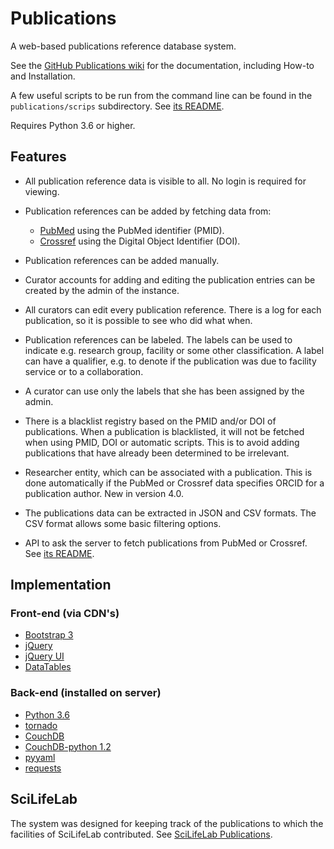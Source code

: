 Publications
============

A web-based publications reference database system.

See the [GitHub Publications wiki](https://github.com/pekrau/Publications/wiki)
for the documentation, including How-to and Installation.

A few useful scripts to be run from the command line can be found in
the `publications/scrips` subdirectory.
See [its README](https://github.com/pekrau/Publications/tree/master/publications/scripts).

Requires Python 3.6 or higher.

Features
--------

- All publication reference data is visible to all. No login is
  required for viewing.

- Publication references can be added by fetching data from:

  - [PubMed](https://www.ncbi.nlm.nih.gov/pubmed)
    using the PubMed identifier (PMID).
  - [Crossref](https://www.crossref.org/)
     using the Digital Object Identifier (DOI).

- Publication references can be added manually.

- Curator accounts for adding and editing the publication entries can
  be created by the admin of the instance.

- All curators can edit every publication reference. There is a log
  for each publication, so it is possible to see who did what when.

- Publication references can be labeled. The labels can be used to
  indicate e.g. research group, facility or some other classification.
  A label can have a qualifier, e.g. to denote if the publication was
  due to facility service or to a collaboration.

- A curator can use only the labels that she has been assigned by the
  admin.

- There is a blacklist registry based on the PMID and/or DOI of
  publications.  When a publication is blacklisted, it will not be
  fetched when using PMID, DOI or automatic scripts. This is to avoid
  adding publications that have already been determined to be
  irrelevant.

- Researcher entity, which can be associated with a publication.
  This is done automatically if the PubMed or Crossref data specifies
  ORCID for a publication author. New in version 4.0.

- The publications data can be extracted in JSON and CSV formats. The
  CSV format allows some basic filtering options.

- API to ask the server to fetch publications from PubMed or Crossref.
  See [its README](https://github.com/pekrau/Publications/tree/master/publications/api).

Implementation
--------------

### Front-end (via CDN's)

- [Bootstrap 3](https://getbootstrap.com/docs/3.3/)
- [jQuery](https://jquery.com/)
- [jQuery UI](https://jqueryui.com/)
- [DataTables](https://datatables.net/)

### Back-end (installed on server)

- [Python 3.6](https://www.python.org/)
- [tornado](http://www.tornadoweb.org/en/stable/)
- [CouchDB](http://couchdb.apache.org/)
- [CouchDB-python 1.2](https://pypi.python.org/pypi/CouchDB/1.2)
- [pyyaml](https://pypi.python.org/pypi/PyYAML)
- [requests](http://docs.python-requests.org/en/master/)

SciLifeLab
----------

The system was designed for keeping track of the publications
to which the facilities of SciLifeLab contributed.
See [SciLifeLab Publications](https://publications.scilifelab.se/).
